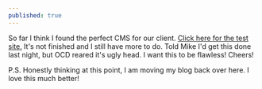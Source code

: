 ```yaml
---
published: true
---
```

So far I think I found the perfect CMS for our client. [Click here for the test site.](http://123.creating.win) It's not finished and I still have more to do. Told Mike I'd get this done last night, but OCD reared it's ugly head. I want this to be flawless! Cheers!

P.S. Honestly thinking at this point, I am moving my blog back over here. I love this much better! 

